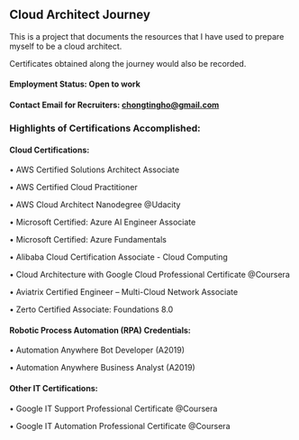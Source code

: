 ## Cloud Architect Journey

This is a project that documents the resources that I have used to prepare myself to be a cloud architect.

Certificates obtained along the journey would also be recorded.

#### Employment Status: Open to work

#### Contact Email for Recruiters: chongtingho@gmail.com


### Highlights of Certifications Accomplished:

#### Cloud Certifications:

• AWS Certified Solutions Architect Associate

• AWS Certified Cloud Practitioner

• AWS Cloud Architect Nanodegree @Udacity

• Microsoft Certified: Azure AI Engineer Associate

• Microsoft Certified: Azure Fundamentals

• Alibaba Cloud Certification Associate - Cloud Computing

• Cloud Architecture with Google Cloud Professional Certificate @Coursera

• Aviatrix Certified Engineer – Multi-Cloud Network Associate

• Zerto Certified Associate: Foundations 8.0

#### Robotic Process Automation (RPA) Credentials:

• Automation Anywhere Bot Developer (A2019)

• Automation Anywhere Business Analyst (A2019)

#### Other IT Certifications:

• Google IT Support Professional Certificate @Coursera

• Google IT Automation Professional Certificate @Coursera
